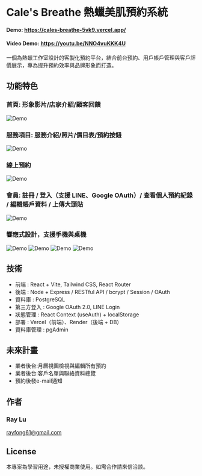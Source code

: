 # Cale's Breathe 熱蠟美肌預約系統
#### Demo:  <https://cales-breathe-5vk9.vercel.app/>
#### Video Demo:  <https://youtu.be/NNO4vuKKK4U>
一個為熱蠟工作室設計的客製化預約平台，結合前台預約、用戶帳戶管理與客戶評價展示，專為提升預約效率與品牌形象而打造。

## 功能特色
### 首頁: 形象影片/店家介紹/顧客回饋
![Demo](frontend/src/assets/home.gif)
### 服務項目: 服務介紹/照片/價目表/預約按鈕
![Demo](frontend/src/assets/services.gif)
### 線上預約
![Demo](frontend/src/assets/booking.gif)
### 會員: 註冊 / 登入（支援 LINE、Google OAuth）/ 查看個人預約紀錄 / 編輯帳戶資料 / 上傳大頭貼
![Demo](frontend/src/assets/account.gif)
### 響應式設計，支援手機與桌機
 ![Demo](frontend/src/assets/home-mobile.gif)
 ![Demo](frontend/src/assets/services-mobile.gif)
 ![Demo](frontend/src/assets/booking-mobile.gif)
 ![Demo](frontend/src/assets/account-mobile.gif)

## 技術

- 前端 : React + Vite, Tailwind CSS, React Router
- 後端 : Node + Express / RESTful API / bcrypt / Session / OAuth
- 資料庫 : PostgreSQL
- 第三方登入 : Google OAuth 2.0, LINE Login
- 狀態管理 : React Context (useAuth) + localStorage
- 部署 : Vercel（前端）、Render（後端 + DB）
- 資料庫管理 : pgAdmin

##  未來計畫
- 業者後台:月曆視圖檢視與編輯所有預約
- 業者後台:客戶名單與聯絡資料總覽
- 預約後發e-mail通知

## 作者

### Ray Lu
rayfong61@gmail.com


##  License

本專案為學習用途，未授權商業使用。如需合作請來信洽談。

